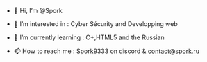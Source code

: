 - 👋 Hi, I’m @Spork

- 👀 I’m interested in : Cyber Sécurity and Developping web

- 🌱 I’m currently learning : C+,HTML5 and the Russian 

- 📫 How to reach me : Spork9333 on discord & contact@spork.ru

